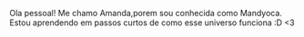Ola pessoal! Me chamo Amanda,porem sou conhecida como Mandyoca.
Estou aprendendo em passos curtos de como esse universo funciona :D <3
